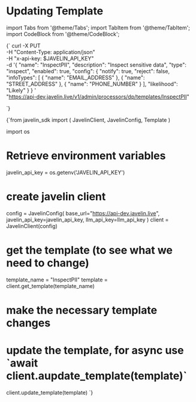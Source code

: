 # Updating Template

import Tabs from '@theme/Tabs';
import TabItem from '@theme/TabItem';
import CodeBlock from '@theme/CodeBlock';

<Tabs>
<TabItem value="shell" label="Using the API:">

<CodeBlock
  language="python">
  {`
curl -X PUT \
-H "Content-Type: application/json" \
-H "x-api-key: $JAVELIN_API_KEY" \
-d '{
  "name": "InspectPII",
  "description": "Inspect sensitive data",
  "type": "inspect",
  "enabled": true,
  "config": {
    "notify": true,
    "reject": false,
    "infoTypes": [
      {
        "name": "EMAIL_ADDRESS"
      },
      {
        "name": "STREET_ADDRESS"
      },
      {
        "name": "PHONE_NUMBER"
      }
    ],
    "likelihood": "Likely"
  }
}
' \
"https://api-dev.javelin.live/v1/admin/processors/dp/templates/InspectPII"

`}
</CodeBlock>

</TabItem>

<TabItem value="py" label="In Python:">

<CodeBlock
  language="python"
  title="Javelin Update Template Example"
  showLineNumbers>
  {`from javelin_sdk import (
    JavelinClient,
    JavelinConfig,
    Template
)

import os

# Retrieve environment variables
javelin_api_key = os.getenv('JAVELIN_API_KEY')

# create javelin client
config = JavelinConfig(
    base_url="https://api-dev.javelin.live",
    javelin_api_key=javelin_api_key,
    llm_api_key=llm_api_key
)
client = JavelinClient(config)

# get the template (to see what we need to change)
template_name = "InspectPII"
template = client.get_template(template_name)

# make the necessary template changes

# update the template, for async use \`await client.aupdate_template(template)\`
client.update_template(template)
`}
</CodeBlock>

</TabItem>

</Tabs>
